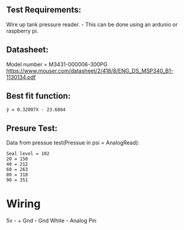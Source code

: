 ## Test Requirements:
Wire up tank pressure reader. 
    - This can be done using an ardunio or raspberry pi.  
    
## Datasheet:
Model number = M3431-000006-300PG   
https://www.mouser.com/datasheet/2/418/8/ENG_DS_MSP340_B1-1130134.pdf

## Best fit function:
```
ŷ = 0.32007X - 23.6864
```

## Presure Test:
Data from pressue test(Pressue in psi = AnalogRead):  
```
Seal level = 102  
20 = 150
40 = 212
60 = 263
80 = 318
90 = 351
```

# Wiring
5v    - +
Gnd   - Gnd
White - Analog Pin
